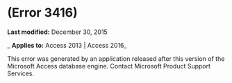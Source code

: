 
# <reserved error alert> (Error 3416)

 **Last modified:** December 30, 2015

 _ **Applies to:** Access 2013 | Access 2016_

This error was generated by an application released after this version of the Microsoft Access database engine. Contact Microsoft Product Support Services.

